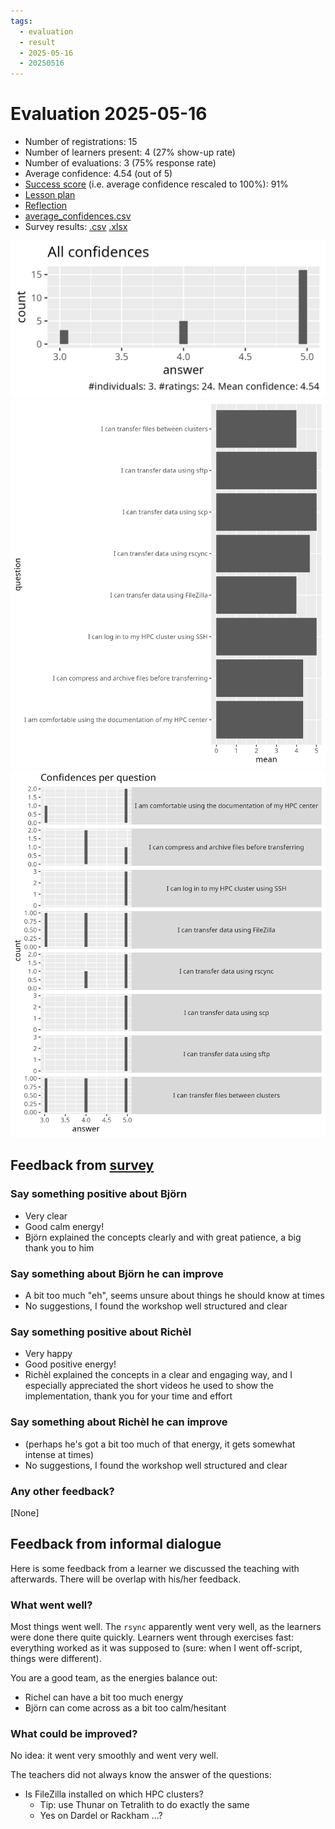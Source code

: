 ```yaml
---
tags:
  - evaluation
  - result
  - 2025-05-16
  - 20250516
---
```


# Evaluation 2025-05-16

- Number of registrations: 15
- Number of learners present: 4 (27% show-up rate)
- Number of evaluations: 3 (75% response rate)
- Average confidence: 4.54 (out of 5)
- [Success score](success_score.txt)
  (i.e. average confidence rescaled to 100%): 91%
- [Lesson plan](../../lesson_plans/20250516/README.md)
- [Reflection](../../reflections/20250516/README.md)
- [average_confidences.csv](average_confidences.csv)
- Survey results: [.csv](survey.csv) [.xlsx](survey.xlsx)

![All confidences](all_confidences.png)
![Average confidence per question](average_confidences_per_question.png)
![Confidences per question](confidences_per_question.png)

## Feedback from [survey](survey.csv)

### Say something positive about Björn

- Very clear
- Good calm energy!
- Björn explained the concepts clearly and with great patience,
  a big thank you to him

### Say something about Björn he can improve

- A bit too much "eh", seems unsure about things he should know at times
- No suggestions, I found the workshop well structured and clear

### Say something positive about Richèl

- Very happy
- Good positive energy!
- Richèl explained the concepts in a clear and engaging way,
  and I especially appreciated the short videos he used
  to show the implementation, thank you for your time and effort

### Say something about Richèl he can improve

- (perhaps he's got a bit too much of that energy,
  it gets somewhat intense at times)
- No suggestions, I found the workshop well structured and clear


### Any other feedback?

[None]


## Feedback from informal dialogue

Here is some feedback from a learner we discussed the teaching with afterwards.
There will be overlap with his/her feedback.

### What went well?

Most things went well. The `rsync` apparently went very well,
as the learners were done there quite quickly.
Learners went through exercises fast: everything worked
as it was supposed to (sure: when I went off-script, things
were different).

You are a good team, as the energies balance out:

- Richel can have a bit too much energy
- Björn can come across as a bit too calm/hesitant

### What could be improved?

No idea: it went very smoothly and went very well.

The teachers did not always know the answer of the questions:

- Is FileZilla installed on which HPC clusters?
    - Tip: use Thunar on Tetralith to do exactly the same
    - Yes on Dardel or Rackham ...?
    
